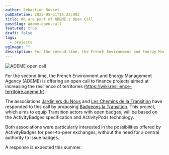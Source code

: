 ```yaml
---
author: Sébastien Rosset
pubDatetime: 2023-05-31T15:22:00Z
title: We are part of ADEME's Open Call
postSlug: ademe-open-call
featured: true
draft: false
tags:
  - projects
ogImage: ""
description: For the second time, the French Environment and Energy Management Agency (ADEME) is offering an open call to finance projects aimed at increasing the resilience of territories.
---
```


![ADEME open call](/assets/ademe.png)

For the second time, the French Environment and Energy Management Agency (ADEME) is offering an open call to finance projects aimed at increasing the resilience of territories (https://wiki.resilience-territoire.ademe.fr).

The associations [Jardiniers du Nous](https://www.jardiniersdunous.org) and [Les Chemins de la Transition](https://lescheminsdelatransition.org) have responded to this call by proposing [Badgeons la Transition](<(https://wiki.resilience-territoire.ademe.fr/wiki/Badgeons_la_transition)>). This project, which aims to equip Transition actors with open badges, will be based on the ActivityBadges specification and ActivityPods technology.

Both associations were particularly interested in the possibilities offered by ActivityBadges for peer-to-peer exchanges, without the need for a central authority to issue badges.

A response is expected this summer.
